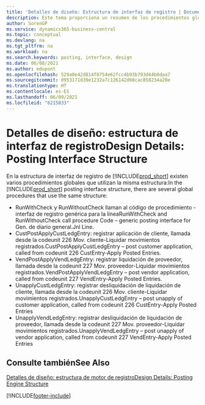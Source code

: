 ```yaml
---
title: 'Detalles de diseño: Estructura de interfaz de registro | Documentos de Microsoft'
description: Este tema proporciona un resumen de los procedimientos globales en la estructura de la interfaz de registro.
author: SorenGP
ms.service: dynamics365-business-central
ms.topic: conceptual
ms.devlang: na
ms.tgt_pltfrm: na
ms.workload: na
ms.search.keywords: posting, interface, design
ms.date: 06/08/2021
ms.author: edupont
ms.openlocfilehash: 529a0e42d814f0754e62fcc4b93b793d44b8daa7
ms.sourcegitcommit: 0953171d39e1232a7c126142d68cac858234a20e
ms.translationtype: HT
ms.contentlocale: es-ES
ms.lasthandoff: 06/09/2021
ms.locfileid: "6215833"
---
```

# <a name="design-details-posting-interface-structure"></a><span data-ttu-id="4df83-103">Detalles de diseño: estructura de interfaz de registro</span><span class="sxs-lookup"><span data-stu-id="4df83-103">Design Details: Posting Interface Structure</span></span>
<span data-ttu-id="4df83-104">En la estructura de interfaz de registro de [!INCLUDE[prod_short](includes/prod_short.md)] existen varios procedimientos globales que utilizan la misma estructura:</span><span class="sxs-lookup"><span data-stu-id="4df83-104">In the [!INCLUDE[prod_short](includes/prod_short.md)] posting interface structure, there are several global procedures that use the same structure:</span></span>  
  
* <span data-ttu-id="4df83-105">RunWithCheck y RunWithoutCheck llaman al código de procedimiento - interfaz de registro genérica para la línea</span><span class="sxs-lookup"><span data-stu-id="4df83-105">RunWithCheck and RunWithoutCheck call procedure Code – generic posting interface for Gen.</span></span> <span data-ttu-id="4df83-106">de diario general.</span><span class="sxs-lookup"><span data-stu-id="4df83-106">Jnl Line.</span></span>  
* <span data-ttu-id="4df83-107">CustPostApplyCustLedgEntry: registrar aplicación de cliente, llamada desde la codeunit 226 Mov. cliente-Liquidar movimientos registrados.</span><span class="sxs-lookup"><span data-stu-id="4df83-107">CustPostApplyCustLedgEntry – post customer application, called from codeunit 226 CustEntry-Apply Posted Entries.</span></span>  
* <span data-ttu-id="4df83-108">VendPostApplyVendLedgEntry: registrar liquidación de proveedor, llamada desde la codeunit 227 Mov. proveedor-Liquidar movimientos registrados.</span><span class="sxs-lookup"><span data-stu-id="4df83-108">VendPostApplyVendLedgEntry – post vendor application, called from codeunit 227 VendEntry-Apply Posted Entries.</span></span>  
* <span data-ttu-id="4df83-109">UnapplyCustLedgEntry: registrar desliquidación de liquidación de cliente, llamada desde la codeunit 226 Mov. cliente-Liquidar movimientos registrados.</span><span class="sxs-lookup"><span data-stu-id="4df83-109">UnapplyCustLedgEntry – post unapply of customer application, called from codeunit 226 CustEntry-Apply Posted Entries</span></span>  
* <span data-ttu-id="4df83-110">UnapplyVendLedgEntry: registrar desliquidación de liquidación de proveedor, llamada desde la codeunit 227 Mov. proveedor-Liquidar movimientos registrados.</span><span class="sxs-lookup"><span data-stu-id="4df83-110">UnapplyVendLedgEntry – post unapply of vendor application, called from codeunit 227 VendEntry-Apply Posted Entries</span></span>  
  
## <a name="see-also"></a><span data-ttu-id="4df83-111">Consulte también</span><span class="sxs-lookup"><span data-stu-id="4df83-111">See Also</span></span>  
[<span data-ttu-id="4df83-112">Detalles de diseño: estructura de motor de registro</span><span class="sxs-lookup"><span data-stu-id="4df83-112">Design Details: Posting Engine Structure</span></span>](design-details-posting-engine-structure.md)

[!INCLUDE[footer-include](includes/footer-banner.md)]